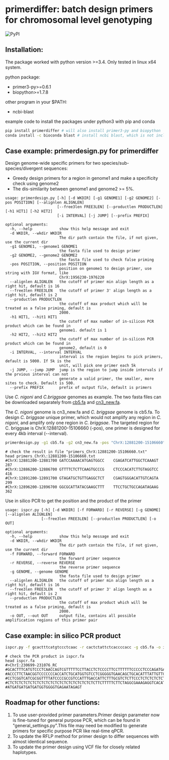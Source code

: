 # primerdiffer: batch design primers for chromosomal level genotyping 
![PyPI](https://img.shields.io/pypi/v/primerdiffer?color=green)

## Installation:
The package worked with python version >=3.4.
Only tested in linux x64 system.

python package:
- primer3-py>=0.6.1
- biopython>=1.7.8

other program in your $PATH:
- ncbi-blast

example code to install the packages under python3 with pip and conda
```bash
pip install primerdiffer # will also install primer3-py and biopython  
conda install -c bioconda blast # install ncbi blast, which is not included in pip installation
```

## Case example: primerdesign.py for primerdiffer
Design genome-wide specific primers for two species/sub-species/divergent sequences:
- Greedy design primers for a region in genome1 and make a specificity check using genome2
- The dis-similarity between genome1 and genome2 >= 5%. 
```
usage: primerdesign.py [-h] [-d WKDIR] [-g1 GENOME1] [-g2 GENOME2] [-pos POSITION] [--alignlen ALIGNLEN]
                       [--free3len FREE3LEN] [--productlen PRODUCTLEN] [-h1 HIT1] [-h2 HIT2]
                       [-i INTERVAL] [-j JUMP] [--prefix PREFIX]

optional arguments:
  -h, --help            show this help message and exit
  -d WKDIR, --wkdir WKDIR
                        The dir path contain the file, if not given, use the current dir
  -g1 GENOME1, --genome1 GENOME1
                        the fasta file used to design primer
  -g2 GENOME2, --genome2 GENOME2
                        the fasta file used to check false priming
  -pos POSITION, --position POSITION
                        position on genome1 to design primer, use string with IGV format, like
                        ChrX:1956230-1976220
  --alignlen ALIGNLEN   the cutoff of primer min align length as a right hit, default is 16
  --free3len FREE3LEN   the cutoff of primer 3' align length as a right hit, default is 2
  --productlen PRODUCTLEN
                        the cutoff of max product which will be treated as a false priming, default is
                        2000.
  -h1 HIT1, --hit1 HIT1
                        the cutoff of max number of in-silicon PCR product which can be found in
                        genome1. default is 1
  -h2 HIT2, --hit2 HIT2
                        the cutoff of max number of in-silicon PCR product which can be found in
                        genome2, default is 0
  -i INTERVAL, --interval INTERVAL
                        interval is the region begins to pick primers, default is 5000. If 5k is the
                        unit, will pick one primer each 5k
  -j JUMP, --jump JUMP  jump is the region to jump inside intervals if the prvious interval can not
                        generate a valid primer, the smaller, more sites to check. Default is 500.
  --prefix PREFIX       prefix of output file, default is primers
```

Use _C. nigoni_ and _C.briggsae_ genomes as example. The two fasta files can be downloaded separately 
from [cb5.fa](https://github.com/Runsheng/cbgenome/releases/download/cb5pre_cn3pre/cb5.fa.gz) and 
[cn3_new.fa](https://github.com/Runsheng/cbgenome/releases/download/cb5pre_cn3pre/cn3_new.fa.gz). 

The _C. nigoni_ genome is cn3_new.fa and _C. briggsae_ genome is cb5.fa. To design _C. briggsae_ unique primer, 
which would not amplify any region in _C. nigoni_, and amplify only one region in _C. briggsae_. 
The targeted region for C. briggsae is ChrX:12881200-15106660 (-pos),
one primer is designed for every 4kb interval (--interval).
```bash
primerdesign.py -g1 cb5.fa -g2 cn3_new.fa -pos "ChrX:12881200-15106660" --interval 4000
```

```
# check the result in file "primers_ChrX:12881200-15106660.txt"
head primers_ChrX\:12881200-15106660.txt
#ChrX:12881200-12881700	GATCCAAAACATGAGTGGCC	CGAGATCATTGGCTCAAAGT	287
#ChrX:12886200-12886700	GTTTTCTCTTCAAGTGCCCG	CTCCCACATCTTGTAGGTCC	416
#ChrX:12891200-12891700	GTAGATGCTGTTGAGGCTCT	CGAGTGGGACATTGTCAGTA	299
#ChrX:12896200-12896700	GGCGCATTATACGAAGCTTT	TTCCTGCTGCCAGATAGAAG	362
```


Use in silico PCR to get the position and the product of the primer
```
usage: ispcr.py [-h] [-d WKDIR] [-f FORWARD] [-r REVERSE] [-g GENOME] [--alignlen ALIGNLEN]
                [--free3len FREE3LEN] [--productlen PRODUCTLEN] [-o OUT]

optional arguments:
  -h, --help            show this help message and exit
  -d WKDIR, --wkdir WKDIR
                        The dir path contain the file, if not given, use the current dir
  -f FORWARD, --forward FORWARD
                        the forward primer sequence
  -r REVERSE, --reverse REVERSE
                        the reverse primer sequence
  -g GENOME, --genome GENOME
                        the fasta file used to design primer
  --alignlen ALIGNLEN   the cutoff of primer min align length as a right hit, default is 16
  --free3len FREE3LEN   the cutoff of primer 3' align length as a right hit, default is 2
  --productlen PRODUCTLEN
                        the cutoff of max product which will be treated as a false priming, default is
                        2000.
  -o OUT, --out OUT     output file, contains all possible amplification regions of this primer pair
```

## Case example: in silico PCR product

```bash
ispcr.py -f gcactttcatgtccctcaac -r cactctattctcaccccacc -g cb5.fa -o ispcr.fa
```

```
# check the PCR product in ispcr.fa
head ispcr.fa
#>ChrI:230699-231076_RC
#GCACTTTCATGTCCCTCAACCAGTCGTTTTTCCTTACCTCTCCCCTTCCTTTTTTCCCCCTCCCAGATGACGTCACCCATCTGTCC
#ACCCTTCTAACGGTCCCCCCCACCATCTGCATGGTGTCCTCGGGGGTGAACAGCTGCACATTTATTGTTCCCTTCTATTCCCCCCT
#CCTCGGTCATCGCGGTTTTATCCCCGCCGTCCATTTGACCATTCTTTGCGTCTCTTCCCTCTCTCTCTCTCTCTCTCTCTCTCTCT
#CTCTCTCTCTCTCTCTCTCTCTCTCTCTCTCTCTCTCTCTTCTTTTTCTTCTAGGCGAAAGAGGTCACATGGAAGAGAAGAGGATG
#ATGATGATGATGATGGTGGGGTGAGAATAGAGT
```

## Roadmap for other functions:
1. To use user-provided primer parameters.Primer design parameter now is fine-tuned for general purpose PCR, which can be found in "general_settings.py".This file may need be modified to generate primers for specific purpose PCR like real-time qPCR.
2. To update the RFLP method for primer design to differ sequences with almost identical sequence.
3. To update the primer design using VCF file for closely related haplotypes.

    
